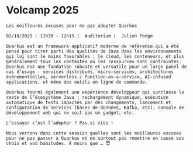 # Volcamp 2025

    Les meilleures excuses pour ne pas adopter Quarkus

    02/10/2025 : 11h30 - 12h15 |  Auditorium |  Julien Ponge

    Quarkus est un framework applicatif moderne de référence qui a été pensé pour tirer parti des qualités de Java dans les environnements qui lui sont le moins favorables : le cloud, les conteneurs, et plus généralement tous les contextes où les ressources sont contraintes.
    Quarkus est une fondation robuste et versatile pour un large panel de cas d’usage : services distribués, micro-services, architectures évènementielles, serverless / function-as-a-service, AI-infused applications, et même des outils en ligne de commande.

    Quarkus fourni également une expérience développeur qui surclasse le reste de l’écosystème Java : rechargement dynamique, exécution automatique de tests impactés par des changements, lancement et configuration de services (bases de données, Kafka, etc), console de développement web qui ne soit pas un gadget, etc.

    L’essayer c’est l’adopter ? Pas si vite !

    Nous verrons dans cette session quelles sont les meilleures excuses pour ne pas passer à Quarkus et ne surtout pas remettre en cause vos choix et vos habitudes. À moins que … 😇
